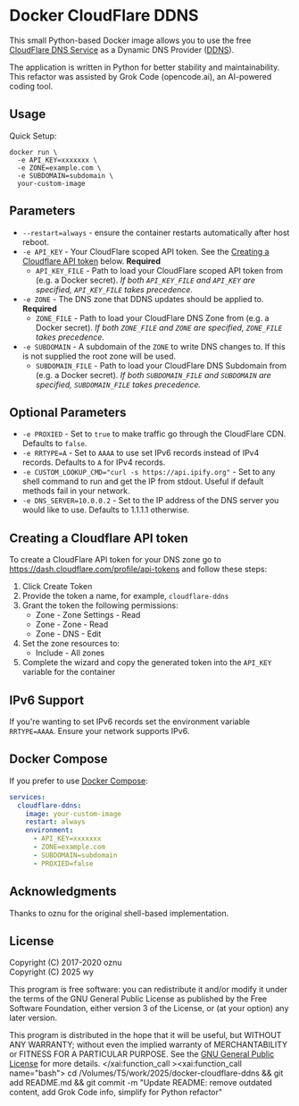 # Docker CloudFlare DDNS

This small Python-based Docker image allows you to use the free [CloudFlare DNS Service](https://www.cloudflare.com/dns/) as a Dynamic DNS Provider ([DDNS](https://en.wikipedia.org/wiki/Dynamic_DNS)).

The application is written in Python for better stability and maintainability. This refactor was assisted by Grok Code (opencode.ai), an AI-powered coding tool.

## Usage

Quick Setup:

```shell
docker run \
  -e API_KEY=xxxxxxx \
  -e ZONE=example.com \
  -e SUBDOMAIN=subdomain \
  your-custom-image
```

## Parameters

* `--restart=always` - ensure the container restarts automatically after host reboot.
* `-e API_KEY` - Your CloudFlare scoped API token. See the [Creating a Cloudflare API token](#creating-a-cloudflare-api-token) below. **Required**
  * `API_KEY_FILE` - Path to load your CloudFlare scoped API token from (e.g. a Docker secret). *If both `API_KEY_FILE` and `API_KEY` are specified, `API_KEY_FILE` takes precedence.*
* `-e ZONE` - The DNS zone that DDNS updates should be applied to. **Required**
  * `ZONE_FILE` - Path to load your CloudFlare DNS Zone from (e.g. a Docker secret). *If both `ZONE_FILE` and `ZONE` are specified, `ZONE_FILE` takes precedence.*
* `-e SUBDOMAIN` - A subdomain of the `ZONE` to write DNS changes to. If this is not supplied the root zone will be used.
  * `SUBDOMAIN_FILE` - Path to load your CloudFlare DNS Subdomain from (e.g. a Docker secret). *If both `SUBDOMAIN_FILE` and `SUBDOMAIN` are specified, `SUBDOMAIN_FILE` takes precedence.*

## Optional Parameters

* `-e PROXIED` - Set to `true` to make traffic go through the CloudFlare CDN. Defaults to `false`.
* `-e RRTYPE=A` - Set to `AAAA` to use set IPv6 records instead of IPv4 records. Defaults to `A` for IPv4 records.
* `-e CUSTOM_LOOKUP_CMD="curl -s https://api.ipify.org"` - Set to any shell command to run and get the IP from stdout. Useful if default methods fail in your network.
* `-e DNS_SERVER=10.0.0.2` - Set to the IP address of the DNS server you would like to use. Defaults to 1.1.1.1 otherwise.

## Creating a Cloudflare API token

To create a CloudFlare API token for your DNS zone go to https://dash.cloudflare.com/profile/api-tokens and follow these steps:

1. Click Create Token
2. Provide the token a name, for example, `cloudflare-ddns`
3. Grant the token the following permissions:
    * Zone - Zone Settings - Read
    * Zone - Zone - Read
    * Zone - DNS - Edit
4. Set the zone resources to:
    * Include - All zones
5. Complete the wizard and copy the generated token into the `API_KEY` variable for the container

## IPv6 Support

If you're wanting to set IPv6 records set the environment variable `RRTYPE=AAAA`. Ensure your network supports IPv6.

## Docker Compose

If you prefer to use [Docker Compose](https://docs.docker.com/compose/):

```yml
services:
  cloudflare-ddns:
    image: your-custom-image
    restart: always
    environment:
      - API_KEY=xxxxxxx
      - ZONE=example.com
      - SUBDOMAIN=subdomain
      - PROXIED=false
```

## Acknowledgments

Thanks to oznu for the original shell-based implementation.

## License

Copyright (C) 2017-2020 oznu  
Copyright (C) 2025 wy

This program is free software: you can redistribute it and/or modify it under the terms of the GNU General Public License as published by the Free Software Foundation, either version 3 of the License, or (at your option) any later version.

This program is distributed in the hope that it will be useful, but WITHOUT ANY WARRANTY; without even the implied warranty of MERCHANTABILITY or FITNESS FOR A PARTICULAR PURPOSE.  See the [GNU General Public License](./LICENSE) for more details.</content>
</xai:function_call ><xai:function_call name="bash">
<parameter name="command">cd /Volumes/T5/work/2025/docker-cloudflare-ddns && git add README.md && git commit -m "Update README: remove outdated content, add Grok Code info, simplify for Python refactor"